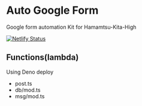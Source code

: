 # Auto Google Form
Google form automation Kit for Hamamtsu-Kita-High

[![Netlify Status](https://api.netlify.com/api/v1/badges/baa196fb-63ce-40bf-b6da-58a6abb5de90/deploy-status)](https://app.netlify.com/sites/bido/deploys)


## Functions(lambda)
Using Deno deploy
- post.ts
- db/mod.ts
- msg/mod.ts